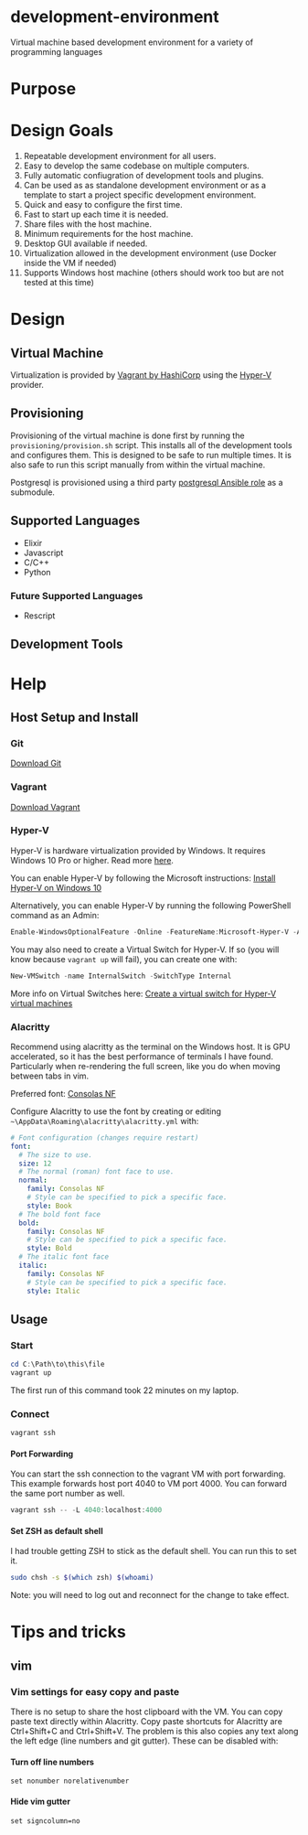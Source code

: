 # development-environment
Virtual machine based development environment for a variety of programming languages

# Purpose

# Design Goals
1) Repeatable development environment for all users.
2) Easy to develop the same codebase on multiple computers.
3) Fully automatic confiugration of development tools and plugins.
4) Can be used as as standalone development environment or as a template to start a project specific development environment.
5) Quick and easy to configure the first time.
6) Fast to start up each time it is needed.
7) Share files with the host machine.
8) Minimum requirements for the host machine.
9) Desktop GUI available if needed.
10) Virtualization allowed in the development environment (use Docker inside the VM if needed)
11) Supports Windows host machine (others should work too but are not tested at this time)

# Design

## Virtual Machine
Virtualization is provided by [Vagrant by HashiCorp](https://www.vagrantup.com/) using the [Hyper-V](https://docs.microsoft.com/en-us/virtualization/hyper-v-on-windows/about/) provider.

## Provisioning
Provisioning of the virtual machine is done first by running the `provisioning/provision.sh` script. This installs all of the development tools and configures them. This is designed to be safe to run multiple times. It is also safe to run this script manually from within the virtual machine.

Postgresql is provisioned using a third party [postgresql Ansible role](https://github.com/geerlingguy/ansible-role-postgresql) as a submodule.

## Supported Languages

- Elixir
- Javascript
- C/C++
- Python

### Future Supported Languages
- Rescript

## Development Tools

# Help

## Host Setup and Install

### Git
[Download Git](https://git-scm.com/downloads)

### Vagrant
[Download Vagrant](https://www.vagrantup.com/downloads)

### Hyper-V
Hyper-V is hardware virtualization provided by Windows. It requires Windows 10 Pro or higher. Read more [here](https://docs.microsoft.com/en-us/virtualization/hyper-v-on-windows/about/).

You can enable Hyper-V by following the Microsoft instructions: [Install Hyper-V on Windows 10](https://docs.microsoft.com/en-us/virtualization/hyper-v-on-windows/quick-start/enable-hyper-v)

Alternatively, you can enable Hyper-V by running the following PowerShell command as an Admin:
```powershell
Enable-WindowsOptionalFeature -Online -FeatureName:Microsoft-Hyper-V -All
```
You may also need to create a Virtual Switch for Hyper-V. If so (you will know because `vagrant up` will fail), you can create one with:
```powershell
New-VMSwitch -name InternalSwitch -SwitchType Internal
```
More info on Virtual Switches here: [Create a virtual switch for Hyper-V virtual machines](https://docs.microsoft.com/en-us/windows-server/virtualization/hyper-v/get-started/create-a-virtual-switch-for-hyper-v-virtual-machines)

### Alacritty
Recommend using alacritty as the terminal on the Windows host. It is GPU accelerated, so it has the best performance of terminals I have found. Particularly when re-rendering the full screen, like you do when moving between tabs in vim.

Preferred font: [Consolas NF](https://github.com/whitecolor/my-nerd-fonts/tree/master/Consolas%20NF)

Configure Alacritty to use the font by creating or editing `~\AppData\Roaming\alacritty\alacritty.yml` with:
```YAML
# Font configuration (changes require restart) 
font: 
  # The size to use. 
  size: 12 
  # The normal (roman) font face to use. 
  normal: 
    family: Consolas NF 
    # Style can be specified to pick a specific face. 
    style: Book 
  # The bold font face 
  bold: 
    family: Consolas NF 
    # Style can be specified to pick a specific face. 
    style: Bold 
  # The italic font face 
  italic: 
    family: Consolas NF 
    # Style can be specified to pick a specific face. 
    style: Italic
```

## Usage

### Start
```powershell
cd C:\Path\to\this\file
vagrant up
```
The first run of this command took 22 minutes on my laptop.

### Connect
```powershell
vagrant ssh
```

#### Port Forwarding
You can start the ssh connection to the vagrant VM with port forwarding. This example forwards host port 4040 to VM port 4000. You can forward the same port number as well.
```powershell
vagrant ssh -- -L 4040:localhost:4000
```

#### Set ZSH as default shell
I had trouble getting ZSH to stick as the default shell. You can run this to set it. 
```sh
sudo chsh -s $(which zsh) $(whoami)
```
Note: you will need to log out and reconnect for the change to take effect. 


# Tips and tricks

## vim
### Vim settings for easy copy and paste
There is no setup to share the host clipboard with the VM. You can copy paste text directly within Alacritty. Copy paste shortcuts for Alacritty are Ctrl+Shift+C and Ctrl+Shift+V.
The problem is this also copies any text along the left edge (line numbers and git gutter). These can be disabled with:
#### Turn off line numbers
```vim
set nonumber norelativenumber
```
#### Hide vim gutter
```vim
set signcolumn=no
```
